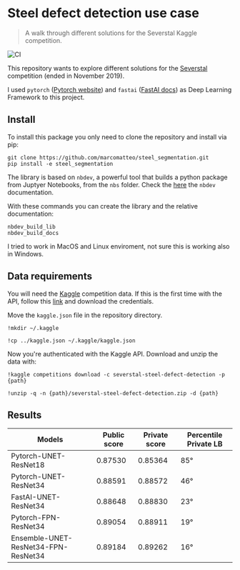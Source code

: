 # Steel defect detection use case
> A walk through different solutions for the Severstal Kaggle competition.


![CI](https://github.com/marcomatteo/steel_segmentation/workflows/CI/badge.svg?branch=master)

This repository wants to explore different solutions for the [Severstal](https://www.kaggle.com/c/severstal-steel-defect-detection/overview) competition (ended in November 2019).

I used `pytorch` ([Pytorch website](https://pytorch.org/get-started/locally/)) and `fastai` ([FastAI docs](https://docs.fast.ai/#Installing)) as Deep Learning Framework to this project.

## Install

To install this package you only need to clone the repository and install via pip:

```
git clone https://github.com/marcomatteo/steel_segmentation.git
pip install -e steel_segmentation
```

The library is based on `nbdev`, a powerful tool that builds a python package from Juptyer Notebooks, from the `nbs` folder. 
Check the [here](https://nbdev.fast.ai/) the `nbdev` documentation.

With these commands you can create the library and the relative documentation:
```
nbdev_build_lib
nbdev_build_docs
```

I tried to work in MacOS and Linux enviroment, not sure this is working also in Windows.

## Data requirements

You will need the [Kaggle](https://www.kaggle.com/) competition data. If this is the first time with the API, follow this [link](https://github.com/Kaggle/kaggle-api) and download the credentials.

Move the `kaggle.json` file in the repository directory.

```
!mkdir ~/.kaggle
```

```
!cp ../kaggle.json ~/.kaggle/kaggle.json
```

Now you're authenticated with the Kaggle API. Download and unzip the data with:

```
!kaggle competitions download -c severstal-steel-defect-detection -p {path}
```

```
!unzip -q -n {path}/severstal-steel-defect-detection.zip -d {path}
```

## Results

|Models|Public score|Private score|Percentile Private LB|
|------|------------|-------------|----------|
|Pytorch-UNET-ResNet18|0.87530|0.85364|85°|
|Pytorch-UNET-ResNet34|0.88591|0.88572|46°|
|FastAI-UNET-ResNet34|0.88648|0.88830|23°|
|Pytorch-FPN-ResNet34|0.89054|0.88911|19°|
|Ensemble-UNET-ResNet34-FPN-ResNet34|0.89184|0.89262|16°|
